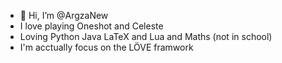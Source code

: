- 👋 Hi, I’m @ArgzaNew
- I love playing Oneshot and Celeste
- Loving Python Java LaTeX and Lua and Maths (not in school)
- I'm acctually focus on the LÖVE framwork

<!---
ArgzaNew/ArgzaNew is a ✨ special ✨ repository because its `README.md` (this file) appears on your GitHub profile.
You can click the Preview link to take a look at your changes.
--->
